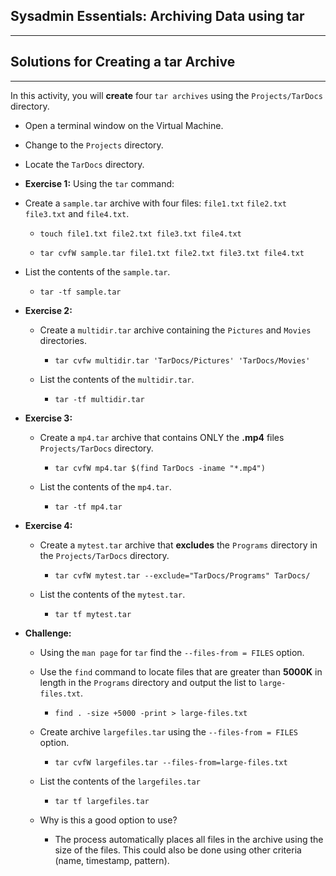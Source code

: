 ## Sysadmin Essentials: Archiving Data using tar

--------

## Solutions for Creating a tar Archive

-------


In this activity, you will **create**  four `tar archives` using the `Projects/TarDocs` directory.  

* Open a terminal window on the Virtual Machine.

* Change to the `Projects` directory.

* Locate the `TarDocs` directory.

* **Exercise 1:** Using the `tar` command:
    
* Create a `sample.tar` archive with four files: `file1.txt` `file2.txt` `file3.txt` and `file4.txt`.

    * `touch file1.txt file2.txt file3.txt file4.txt`

    * `tar cvfW sample.tar file1.txt file2.txt file3.txt file4.txt` 

* List the contents of the `sample.tar`.

    * `tar -tf sample.tar`


* **Exercise 2:**
    
    * Create a `multidir.tar` archive containing the `Pictures` and `Movies` directories.

        * `tar cvfw multidir.tar 'TarDocs/Pictures' 'TarDocs/Movies'`

    * List the contents of the `multidir.tar`. 

        * `tar -tf multidir.tar`   

* **Exercise 3:**
    
    * Create a `mp4.tar` archive that contains ONLY the **.mp4** files `Projects/TarDocs` directory.

        * `tar cvfW mp4.tar $(find TarDocs -iname "*.mp4")`

    * List the contents of the `mp4.tar`. 

        * `tar -tf mp4.tar`


* **Exercise 4:**
    
    * Create a `mytest.tar` archive that **excludes** the `Programs` directory in the `Projects/TarDocs` directory.

        * `tar cvfW mytest.tar --exclude="TarDocs/Programs" TarDocs/`

    * List the contents of the `mytest.tar`.  

        * `tar tf mytest.tar` 

* **Challenge:**

    * Using the `man page` for `tar` find the `--files-from = FILES` option.
    
    * Use the `find` command to locate files that are greater than **5000K** in length in the `Programs` directory and output the list to `large-files.txt`.

        * `find . -size +5000 -print > large-files.txt`

    * Create archive `largefiles.tar` using the `--files-from = FILES` option. 

        * `tar cvfW largefiles.tar --files-from=large-files.txt`

    * List the contents of the `largefiles.tar`

        * `tar tf largefiles.tar`    

    * Why is this a good option to use?

        * The process automatically places all files in the archive using the size of the files.  This could also be done using other criteria (name, timestamp, pattern).